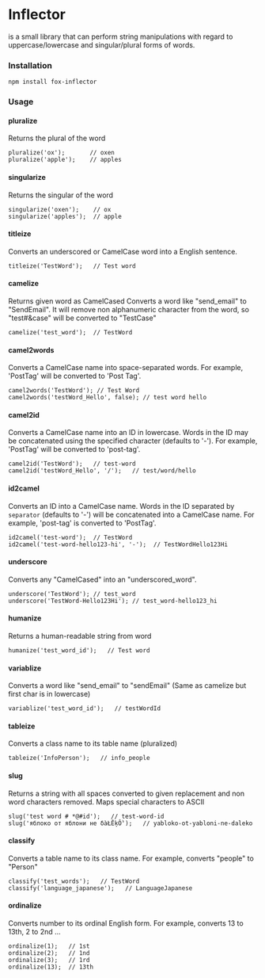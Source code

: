# Inflector 
is a small library that can perform string manipulations with regard to uppercase/lowercase and singular/plural forms of words.

### Installation

```
npm install fox-inflector
```

### Usage

#### pluralize
Returns the plural of the word
```
pluralize('ox');       // oxen
pluralize('apple');    // apples
```
#### singularize
Returns the singular of the word
```
singularize('oxen');    // ox
singularize('apples');  // apple
```
#### titleize
Converts an underscored or CamelCase word into a English sentence.
```
titleize('TestWord');   // Test word
```
#### camelize
Returns given word as CamelCased
Converts a word like "send_email" to "SendEmail". 
It will remove non alphanumeric character from the word, so "test#&case" will be converted to "TestCase"
```
camelize('test_word');  // TestWord
```
#### camel2words
Converts a CamelCase name into space-separated words.
For example, 'PostTag' will be converted to 'Post Tag'.
```
camel2words('TestWord'); // Test Word
camel2words('testWord_Hello', false); // test word hello
```
#### camel2id
Converts a CamelCase name into an ID in lowercase.
Words in the ID may be concatenated using the specified character (defaults to '-').
For example, 'PostTag' will be converted to 'post-tag'.
```
camel2id('TestWord');   // test-word
camel2id('testWord_Hello', '/');   // test/word/hello
```
#### id2camel
Converts an ID into a CamelCase name.
Words in the ID separated by `separator` (defaults to '-') will be concatenated into a CamelCase name.
For example, 'post-tag' is converted to 'PostTag'.
```
id2camel('test-word');  // TestWord
id2camel('test-word-hello123-hi', '-');  // TestWordHello123Hi
```
#### underscore
Converts any "CamelCased" into an "underscored_word".
```
underscore('TestWord'); // test_word
underscore('TestWord-Hello123Hi'); // test_word-hello123_hi
```
#### humanize
Returns a human-readable string from word
```
humanize('test_word_id');   // Test word
``````
#### variablize
Converts a word like "send_email" to "sendEmail" (Same as camelize but first char is in lowercase)
```
variablize('test_word_id');   // testWordId
```
#### tableize
Converts a class name to its table name (pluralized)
```
tableize('InfoPerson');   // info_people
```
#### slug
Returns a string with all spaces converted to given replacement and non word characters removed. 
Maps special characters to ASCII
```
slug('test word # *@#id');   // test-word-id
slug('яблоко от яблони нe δàŁĒķỒ');   // yabloko-ot-yabloni-ne-daleko
```
#### classify
Converts a table name to its class name. For example, converts "people" to "Person"
```
classify('test_words');   // TestWord
classify('language_japanese');   // LanguageJapanese
```
#### ordinalize
Converts number to its ordinal English form. For example, converts 13 to 13th, 2 to 2nd ...
```
ordinalize(1);   // 1st
ordinalize(2);   // 1nd
ordinalize(3);   // 1rd
ordinalize(13);  // 13th
```
